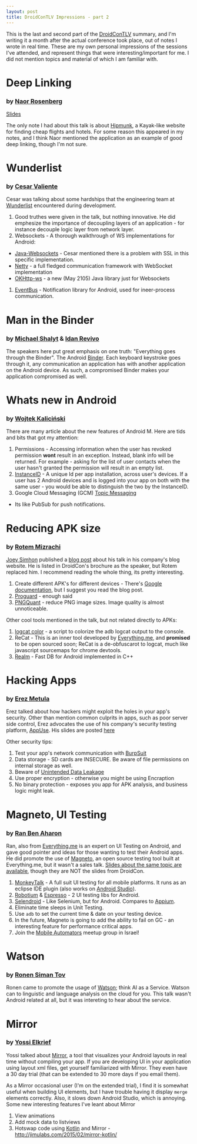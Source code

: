 ```yaml
---
layout: post
title: DroidConTLV Impressions - part 2
---
```


This is the last and second part of the [DroidConTLV](http://il.droidcon.com/2015/) summary, and I'm writing it a month after the actual conference took place, out of notes I wrote in real time. These are my own personal impressions of the sessions I've attended, and represent things that were interesting/important for me. I did not mention topics and material of which I am familiar with.

# Deep Linking
### by [Naor Rosenberg](https://www.in.com/in/naorrosenberg)
[Slides](http://www.slideshare.net/DroidConTLV/deeplinking-101-naor-rosenberg-quixey)

The only note I had about this talk is about [Hipmunk](https://www.hipmunk.com/), a Kayak-like website for finding cheap flights and hotels. For some reason this appeared in my notes, and I think Naor mentioned the application as an example of good deep linking, though I'm not sure.

# Wunderlist  
### by [Cesar Valiente](https://twitter.com/cesarvaliente)

Cesar was talking about some hardships that the engineering team at [Wunderlist](https://www.wunderlist.com/) encountered during development.
1. Good truthes were given in the talk, but nothing innovative. He did emphesize the importance of decoupling layers of an application - for instance decouple logic layer from network layer.
1. Websockets - A thorough walkthrough of WS implementations for Android:
  - [Java-Websockets](https://github.com/TooTallNate/Java-WebSocket) - Cesar mentioned there is a problem with SSL in this specific implementation.
  - [Netty](http://netty.io/) - a full fledged communication framework with WebSocket implementation
  - [OKHttp-ws](https://github.com/square/okhttp/tree/master/okhttp-ws) - a new (May 2105) Java library just for Websockets
1. [EventBus](https://github.com/greenrobot/EventBus) - Notification library for Android, used for ineer-process communication.


# Man in the Binder
### by [Michael Shalyt](https://twitter.com/mshalyt) & [Idan Revivo](https://twitter.com/idanr86)

The speakers here put great emphasis on one truth:  "Everything goes through the Binder". The Android [Binder](http://developer.android.com/reference/android/os/Binder.html). Each keyboard keystroke goes through it, any communication an application has with another application on the Android device. As such, a compromised Binder makes your application compromised as well.

# Whats new in Android
### by [Wojtek Kaliciński](https://plus.google.com/+WojtekKalicinski/posts)

There are many article about the new features of Android M. Here are tids and bits that got my attention:
1. Permissions - Accessing information when the user has revoked permission __wont__ result in an exception. Instead, blank info will be returned. For example - asking for the list of user contacts when the user hasn't granted the permission will result in an empty list.
1. [InstanceID](https://developers.google.com/instance-id/) - A unique Id per app installation, across user's devices. If a user has 2 Android devices and is logged into your app on both with the same user - you would be able to distinguish the two by the InstanceID.
1. Google Cloud Messaging (GCM) [Topic Messaging](https://developers.google.com/cloud-messaging/topic-messaging)
 - Its like PubSub for push notifications.


# Reducing APK size
### by [Rotem Mizrachi](https://twitter.com/rotemmiz)

[Joey Simhon](https://twitter.com/joeysim) published a [blog post](http://geeks.everything.me/2015/06/10/taking-the-ks-off-your-apks-part-1/) about his talk in his company's blog website. He is listed in DroidCon's brochure as the speaker, but Rotem replaced him. I recommend reading the whole thing, its pretty interesting.

1. Create different APK's for different devices - There's [Google documentation](http://developer.android.com/training/multiple-apks/screensize.html), but I suggest you read the blog post.
1. [Proguard](http://developer.android.com/tools/help/proguard.html) - enough said
1. [PNGQuant](https://pngquant.org/) - reduce PNG image sizes. Image quality is almost unnoticeable.

Other cool tools mentioned in the talk, but not related directly to APKs:

1. [logcat color](https://github.com/marshall/logcat-color) - a script to colorize the adb logcat output to the console.
1. ReCat - This is an inner tool developed by [Everything.me](http://everything.me/), and __promised__ to be open sourced soon; ReCat is a de-obfuscarot to logcat, much like javascript sourcemaps for chrome devtools.
1. [Realm](https://realm.io/news/realm-for-android/) - Fast DB for Android implemented in C++

# Hacking Apps
### by [Erez Metula](https://twitter.com/erezmetula)
Erez talked about how hackers might exploit the holes in your app's security. Other than mention common culprits in apps, such as poor server side control, Erez advocates the use of his company's security testing platform, [AppUse](https://appsec-labs.com/appuse/). His slides are posted [here](http://www.slideshare.net/DroidConTLV/android-app-hacking-erez-metula-appsec)

Other security tips:
1. Test your app's network communication  with [BurpSuit](https://support.portswigger.net/customer/portal/articles/1841101-configuring-an-android-device-to-work-with-burp)
1. Data storage - SD cards are INSECURE. Be aware of file permissions on internal storage as well.
1. Beware of [Unintended Data Leakage](http://resources.infosecinstitute.com/android-hacking-security-part-4-exploiting-unintended-data-leakage-side-channel-data-leakage/)
1. Use proper encryption - otherwise you might be using Encraption
1. No binary protection - exposes you app for APK analysis, and business logic might leak.

# Magneto, UI Testing
### by [Ran Ben Aharon](http://ranbena.com/)

Ran, also from [Everything.me](http://everything.me/) is an expert on UI Testing on Android, and gave good pointer and ideas for those wanting to test their Android apps. He did promote the use of [Magneto](https://github.com/EverythingMe/magneto), an open source testing tool built at Everything.me, but it wasn't a sales talk.
[Slides about the same topic are available](http://www.slideshare.net/ranbena/magneto-command-your-droids), though they are NOT the slides from DroidCon.

1. [MonkeyTalk](https://www.cloudmonkeymobile.com/monkeytalk) - A full suit UI testing for all mobile platforms. It runs as an eclipse IDE plugin (also works on [Android Studio](https://prativas.wordpress.com/2014/08/15/using-monkeytalk-in-androidstudio/)).
1. [Robotium](https://code.google.com/p/robotium/) & [Espresso](https://code.google.com/p/android-test-kit/wiki/Espresso) - 2 UI testing libs for Android.
1. [Selendroid](http://selendroid.io/) - Like Selenium, but for Android. Compares to [Appium](http://appium.io/).
1. Eliminate time sleeps in Unit Testing.
1. Use `adb` to set the current time & date on your testing device.
1. In the future, Magneto is going to add the ability to fail on GC - an interesting feature for performance critical apps.
1. Join the [Mobile Automators](http://mobileautomators.com/) meetup group in Israel!

# Watson
### by [Ronen Siman Tov](https://twitter.com/simantovronen)
Ronen came to promote the usage of [Watson](http://www.ibm.com/smarterplanet/us/en/ibmwatson/); think AI as a Service. Watson can to linguistic and language analysis on the cloud for you. This talk wasn't Android related at all, but it was intereting to hear about the service.

# Mirror
### by [Yossi Elkrief](https://twitter.com/elkriefy)

Yossi talked about [Mirror](http://jimulabs.com/), a tool that visualizes your Android layouts in real time without compiling your app. If you are developing UI in your application using layout xml files, get yourself familiarized with Mirror. They even have a 30 day trial (that can be extended to 30 more days if you email them).

As a Mirror occasional user (I'm on the extended trial), I find it is somewhat useful when building UI elements, but I have trouble having it display `merge` elements correctly. Also, it slows down Android Studio, which is annoying.
Some new interesting features I've leant about Mirror
1. View animations
1. Add mock data to listviews
1. Hotswap code using [Kotlin](http://kotlinlang.org/) and Mirror - http://jimulabs.com/2015/02/mirror-kotlin/
